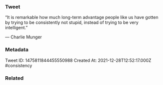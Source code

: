 ### Tweet
“It is remarkable how much long-term advantage people like us have gotten by trying to be consistently not stupid, instead of trying to be very intelligent.”

— Charlie Munger

### Metadata
Tweet ID: 1475811844455550988
Created At: 2021-12-28T12:52:17.000Z
#consistency

### Related

